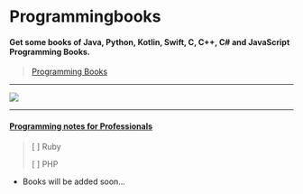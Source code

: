 # Programmingbooks
#### Get some books of Java, Python, Kotlin, Swift, C, C++, C# and JavaScript Programming Books.<br/>
>[Programming Books](https://shivanimakvana.github.io/Programmingbooks)
---

[<img src='https://github.com/ShivaniMakvana/Programmingbooks/blob/main/images/slide01.jpg'>](https://shivanimakvana.github.io/Programmingbooks)

---

#### [Programming notes for Professionals](https://books.goalkicker.com)

>[ ] Ruby
>
>[ ] PHP 

- Books will be added soon...
